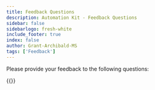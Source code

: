 ```yaml
---
title: Feedback Questions
description: Automation Kit - Feedback Questions
sidebar: false
sidebarlogo: fresh-white
include_footer: true
index: false
author: Grant-Archibald-MS
tags: ['Feedback']
---
```


Please provide your feedback to the following questions:

{{<questions  name="/content/en-us/feedback.json" completed="Thank you for completing questions" showNavigationButtons=false  >}}